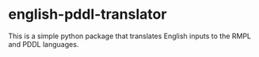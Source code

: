 # english-pddl-translator
This is a simple python package that translates English inputs to the RMPL and PDDL languages.
